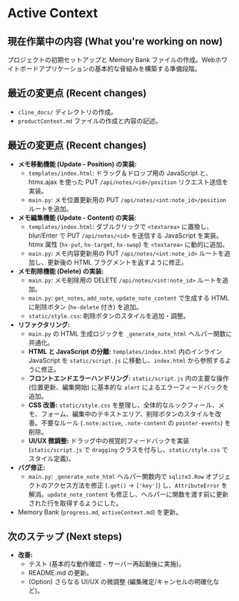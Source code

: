 # Active Context

## 現在作業中の内容 (What you're working on now)

プロジェクトの初期セットアップと Memory Bank ファイルの作成。Webホワイトボードアプリケーションの基本的な骨組みを構築する準備段階。

## 最近の変更点 (Recent changes)

*   `cline_docs/` ディレクトリの作成。
*   `productContext.md` ファイルの作成と内容の記述。

## 最近の変更点 (Recent changes)

*   **メモ移動機能 (Update - Position) の実装:**
    *   `templates/index.html`: ドラッグ＆ドロップ用の JavaScript と、htmx.ajax を使った PUT `/api/notes/<id>/position` リクエスト送信を実装。
    *   `main.py`: メモ位置更新用の PUT `/api/notes/<int:note_id>/position` ルートを追加。
*   **メモ編集機能 (Update - Content) の実装:**
    *   `templates/index.html`: ダブルクリックで `<textarea>` に置換し、blur/Enter で PUT `/api/notes/<id>` を送信する JavaScript を実装。htmx 属性 (`hx-put`, `hx-target`, `hx-swap`) を `<textarea>` に動的に追加。
    *   `main.py`: メモ内容更新用の PUT `/api/notes/<int:note_id>` ルートを追加し、更新後の HTML フラグメントを返すように修正。
*   **メモ削除機能 (Delete) の実装:**
    *   `main.py`: メモ削除用の DELETE `/api/notes/<int:note_id>` ルートを追加。
    *   `main.py`: `get_notes`, `add_note`, `update_note_content` で生成する HTML に削除ボタン (`hx-delete` 付き) を追加。
    *   `static/style.css`: 削除ボタンのスタイルを追加・調整。
*   **リファクタリング:**
    *   `main.py` の HTML 生成ロジックを `_generate_note_html` ヘルパー関数に共通化。
    *   **HTML と JavaScript の分離:** `templates/index.html` 内のインライン JavaScript を `static/script.js` に移動し、`index.html` から参照するように修正。
    *   **フロントエンドエラーハンドリング:** `static/script.js` 内の主要な操作 (位置更新、編集開始) に基本的な `alert` によるエラーフィードバックを追加。
    *   **CSS 改善:** `static/style.css` を整理し、全体的なルックフィール、メモ、フォーム、編集中のテキストエリア、削除ボタンのスタイルを改善。不要なルール (`.note:active`, `.note-content` の `pointer-events`) を削除。
    *   **UI/UX 微調整:** ドラッグ中の視覚的フィードバックを実装 (`static/script.js` で `dragging` クラスを付与し、`static/style.css` でスタイル定義)。
*   **バグ修正:**
    *   `main.py`: `_generate_note_html` ヘルパー関数内で `sqlite3.Row` オブジェクトのアクセス方法を修正 (`.get()` -> `['key']`) し、`AttributeError` を解消。`update_note_content` も修正し、ヘルパーに関数を渡す前に更新された行を取得するようにした。
*   Memory Bank (`progress.md`, `activeContext.md`) を更新。

## 次のステップ (Next steps)

*   **改善:**
    *   テスト (基本的な動作確認 - サーバー再起動後に実施)。
    *   README.md の更新。
    *   (Option) さらなる UI/UX の微調整 (編集確定/キャンセルの明確化など)。
